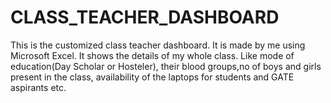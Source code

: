 # CLASS_TEACHER_DASHBOARD
This is the customized class teacher dashboard. It is made by me using Microsoft Excel. It shows the details of my whole class. Like mode of education(Day Scholar or Hosteler), their blood groups,no of boys and girls present in the class, availability of the laptops for students and GATE aspirants etc.

